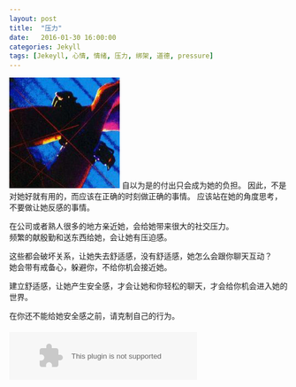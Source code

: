 ```yaml
---
layout: post
title:  "压力"
date:   2016-01-30 16:00:00
categories: Jekyll
tags: [Jekeyll, 心情, 情绪, 压力, 绑架, 道德, pressure]
---
```

<img src="/images/postimg/2016-01-30_3.jpg" alt="捆绑">  
自以为是的付出只会成为她的负担。  
因此，不是对她好就有用的，而应该在正确的时刻做正确的事情。  
应该站在她的角度思考，不要做让她反感的事情。

在公司或者熟人很多的地方亲近她，会给她带来很大的社交压力。  
频繁的献殷勤和送东西给她，会让她有压迫感。

这些都会破坏关系，让她失去舒适感，没有舒适感，她怎么会跟你聊天互动？  
她会带有戒备心，躲避你，不给你机会接近她。

建立舒适感，让她产生安全感，才会让她和你轻松的聊天，才会给你机会进入她的世界。

在你还不能给她安全感之前，请克制自己的行为。



<div class="pc-only" style="margin-top:20px;">
<embed src="http://music.163.com/style/swf/widget.swf?sid=276840&type=2&auto=1&width=320&height=66" width="340" height="86"  allowNetworking="all"></embed>
</div>

<div class="sp-only" style="margin-top:20px;">
<script type="text/javascript" src="http://www.xiami.com/widget/player-single?uid=4902969&sid=1770906933&mode=js"></script>
</div>

